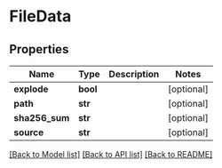 # FileData

## Properties
Name | Type | Description | Notes
------------ | ------------- | ------------- | -------------
**explode** | **bool** |  | [optional] 
**path** | **str** |  | [optional] 
**sha256_sum** | **str** |  | [optional] 
**source** | **str** |  | [optional] 

[[Back to Model list]](../README.md#documentation-for-models) [[Back to API list]](../README.md#documentation-for-api-endpoints) [[Back to README]](../README.md)


